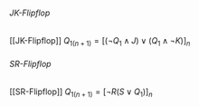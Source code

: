 ###### JK-Flipflop
[[JK-Flipflop]]
$Q_{1(n+1)} = [(\lnot Q_{1}\land J) \lor (Q_{1} \land \lnot K)]_n$

###### SR-Flipflop
[[SR-Flipflop]]
$Q_{1(n + 1)} = [\lnot R(S \lor Q_{1})]_{n}$